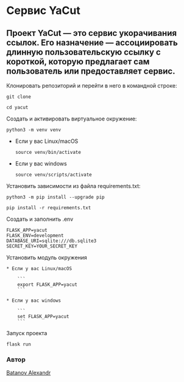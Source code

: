 # Сервис YaCut

## Проект YaCut — это сервис укорачивания ссылок. Его назначение — ассоциировать длинную пользовательскую ссылку с короткой, которую предлагает сам пользователь или предоставляет сервис.

Клонировать репозиторий и перейти в него в командной строке:

```
git clone 
```

```
cd yacut
```

Cоздать и активировать виртуальное окружение:

```
python3 -m venv venv
```

* Если у вас Linux/macOS

    ```
    source venv/bin/activate
    ```

* Если у вас windows

    ```
    source venv/scripts/activate
    ```

Установить зависимости из файла requirements.txt:

```
python3 -m pip install --upgrade pip
```

```
pip install -r requirements.txt
```
Создать и заполнить .env

```
FLASK_APP=yacut
FLASK_ENV=development
DATABASE_URI=sqlite:///db.sqlite3
SECRET_KEY=YOUR_SECRET_KEY
```

Установить модуль окружения
```
* Если у вас Linux/macOS

    ```
    export FLASK_APP=yacut
    ```

* Если у вас windows

    ```
    set FLASK_APP=yacut
    ```
```
Запуск проекта
```
flask run
```

### Автор
[Batanov Alexandr](https://github.com/AlexBatanov)